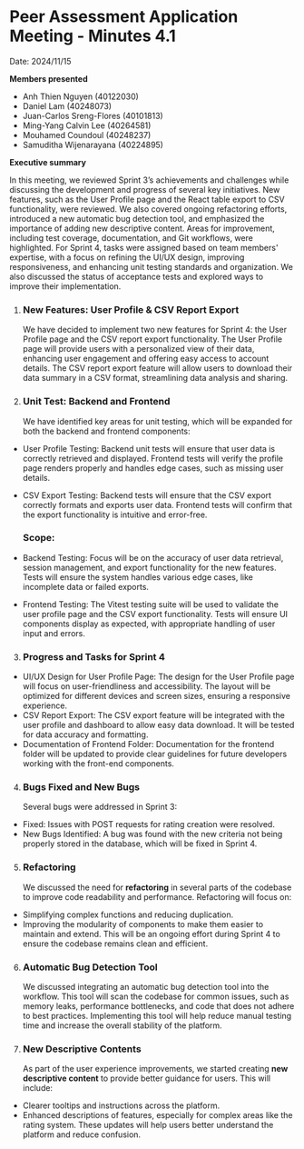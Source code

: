 # Peer Assessment Application Meeting \- Minutes 4.1

Date: 2024/11/15

**Members presented**

* Anh Thien Nguyen (40122030)  
* Daniel Lam (40248073)  
* Juan-Carlos Sreng-Flores (40101813)  
* Ming-Yang Calvin Lee (40264581)  
* Mouhamed Coundoul (40248237)  
* Samuditha Wijenarayana (40224895) 

**Executive summary**

In this meeting, we reviewed Sprint 3’s achievements and challenges while discussing the development and progress of several key initiatives. New features, such as the User Profile page and the React table export to CSV functionality, were reviewed. We also covered ongoing refactoring efforts, introduced a new automatic bug detection tool, and emphasized the importance of adding new descriptive content. Areas for improvement, including test coverage, documentation, and Git workflows, were highlighted. For Sprint 4, tasks were assigned based on team members' expertise, with a focus on refining the UI/UX design, improving responsiveness, and enhancing unit testing standards and organization. We also discussed the status of acceptance tests and explored ways to improve their implementation.

1. ### **New Features: User Profile & CSV Report Export**

   We have decided to implement two new features for Sprint 4: the User Profile page and the CSV report export functionality. The User Profile page will provide users with a personalized view of their data, enhancing user engagement and offering easy access to account details. The CSV report export feature will allow users to download their data summary in a CSV format, streamlining data analysis and sharing.

2. ### **Unit Test: Backend and Frontend**

   We have identified key areas for unit testing, which will be expanded for both the backend and frontend components:  
- User Profile Testing: Backend unit tests will ensure that user data is correctly retrieved and displayed. Frontend tests will verify the profile page renders properly and handles edge cases, such as missing user details.  
- CSV Export Testing: Backend tests will ensure that the CSV export correctly formats and exports user data. Frontend tests will confirm that the export functionality is intuitive and error-free.

  ### Scope:

- Backend Testing: Focus will be on the accuracy of user data retrieval, session management, and export functionality for the new features. Tests will ensure the system handles various edge cases, like incomplete data or failed exports.  
- Frontend Testing: The Vitest testing suite will be used to validate the user profile page and the CSV export functionality. Tests will ensure UI components display as expected, with appropriate handling of user input and errors.

3. ### **Progress and Tasks for Sprint 4**

- UI/UX Design for User Profile Page: The design for the User Profile page will focus on user-friendliness and accessibility. The layout will be optimized for different devices and screen sizes, ensuring a responsive experience.  
- CSV Report Export: The CSV export feature will be integrated with the user profile and dashboard to allow easy data download. It will be tested for data accuracy and formatting.  
- Documentation of Frontend Folder: Documentation for the frontend folder will be updated to provide clear guidelines for future developers working with the front-end components.

4. ### **Bugs Fixed and New Bugs**

   Several bugs were addressed in Sprint 3:  
- Fixed: Issues with POST requests for rating creation were resolved.  
- New Bugs Identified: A bug was found with the new criteria not being properly stored in the database, which will be fixed in Sprint 4\.

5. ### **Refactoring**

   We discussed the need for **refactoring** in several parts of the codebase to improve code readability and performance. Refactoring will focus on:  
- Simplifying complex functions and reducing duplication.  
- Improving the modularity of components to make them easier to maintain and extend. This will be an ongoing effort during Sprint 4 to ensure the codebase remains clean and efficient.

6. ### **Automatic Bug Detection Tool**

   We discussed integrating an automatic bug detection tool into the workflow. This tool will scan the codebase for common issues, such as memory leaks, performance bottlenecks, and code that does not adhere to best practices. Implementing this tool will help reduce manual testing time and increase the overall stability of the platform.

7. ### **New Descriptive Contents**

   As part of the user experience improvements, we started creating **new descriptive content** to provide better guidance for users. This will include:  
- Clearer tooltips and instructions across the platform.  
- Enhanced descriptions of features, especially for complex areas like the rating system. These updates will help users better understand the platform and reduce confusion.

